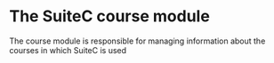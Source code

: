 # The SuiteC course module

The course module is responsible for managing information about the courses
in which SuiteC is used
